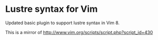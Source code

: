 # Lustre syntax for Vim

Updated basic plugin to support lustre syntax in Vim 8.


This is a mirror of http://www.vim.org/scripts/script.php?script_id=430
